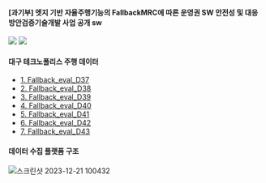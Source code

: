 #### [과기부] 엣지 기반 자율주행기능의 FallbackMRC에 따른 운영권 SW 안전성 및 대응방안검증기술개발 사업 공개 sw

<img src="https://github.com/dudtj7476/FallbackMRC/assets/87180836/d9a3bb1b-9e5a-4df0-ab0f-94dfd034db0b">
<img src="https://github.com/dudtj7476/FallbackMRC/assets/87180836/a2d8f4ce-986a-4a57-93b9-60be1ee910ca">

#### 대구 테크노폴리스 주행 데이터

 - <a href="https://gofile.me/7eXA5/YcLUFOxPv" > 1. Fallback_eval_D37</a>
 - <a href="https://gofile.me/7eXA5/w4NqPEg0Y" > 2. Fallback_eval_D38</a>
 - <a href="https://gofile.me/7eXA5/dNPq4GNFJ" > 3. Fallback_eval_D39</a>
 - <a href="https://gofile.me/7eXA5/ohtDn4f8W" > 4. Fallback_eval_D40</a>
 - <a href="https://gofile.me/7eXA5/nEeprC2gy" > 5. Fallback_eval_D41</a>
 - <a href="https://gofile.me/7eXA5/pfYu1XlB7" > 6. Fallback_eval_D42</a>
 - <a href="https://gofile.me/7eXA5/h6yAC57x4" > 7. Fallback_eval_D43</a>

#### 데이터 수집 플랫폼 구조
![스크린샷 2023-12-21 100432](https://github.com/dudtj7476/FallbackMRC/assets/87180836/fa3e8562-d051-424c-b085-23da6ccf19d6)


